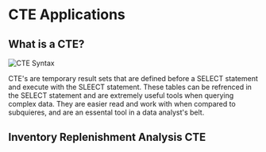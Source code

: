 # CTE Applications
## What is a CTE?  
![CTE Syntax](https://learnsql.com/blog/sql-common-table-expression-guide/cte_syntax_example.jpg)  
  
CTE's are temporary result sets that are defined before a SELECT statement and execute with the SLEECT statement. These tables can be refrenced in the SELECT statement and are extremely useful tools when querying complex data.
They are easier read and work with when compared to subquieres, and are an essental tool in a data analyst's belt.

## Inventory Replenishment Analysis CTE

